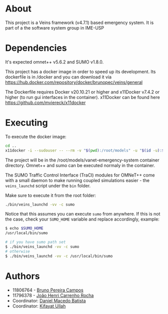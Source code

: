 # About

This project is a Veins framework (v4.7.1) based emergency system. It is part of a the software system group in IME-USP

# Dependencies

It's expected omnet++ v5.6.2 and SUMO v1.8.0.

This project has a docker image in order to speed up its development. Its dockerfile is in /docker and you can download it via https://hub.docker.com/repository/docker/brunopec/veins/general

The Dockerfile requires Docker v20.10.21 or higher and x11Docker v7.4.2 or higher (to run gui interfaces in the container). x11Docker can be found here https://github.com/mviereck/x11docker

# Executing

To execute the docker image:

```bash
cd ..
x11docker -i --sudouser -- --rm -v "$(pwd):/root/models" -u "$(id -u):$(id -g)" -- brunopec/veins:v4.7.1-o5.6.2-s1.8.0
```

The project will be in the /root/models/vanet-emergency-system container directory. Omnet++ and sumo can be executed normaly in the container.

The SUMO Traffic Control Interface (TraCI) modules for OMNeT++ come with a small daemon to make running coupled simulations easier - the `veins_launchd` script under the `bin` folder.

Make sure to execute it from the root folder:

```bash
./bin/veins_launchd -vv -c sumo
```

Notice that this assumes you can execute `sumo` from anywhere. If this is not the case, check your `SUMO_HOME` variable and replace accordingly, example:

```bash
$ echo $SUMO_HOME
/usr/local/bin/sumo

# if you have sumo path set
$ ./bin/veins_launchd -vv -c sumo
# otherwise
$ ./bin/veins_launchd -vv -c /usr/local/bin/sumo
```

# Authors

- 11806764 - [Bruno Pereira Campos](brunopereira@usp.br)
- 11796378 - [João Henri Carrenho Rocha](joao.henri@usp.br)
- Coordinator: [Daniel Macedo Batista](batista@ime.usp.br)
- Coordinator: [Kifayat Ullah](kifayat@ime.usp.br)
